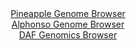 <div id="Pineapple_Genome_Browser" align="center">
  <a href="https://igv.org/app/?sessionURL=blob:zZJba9swGIb_i6BlA8eW7SSuDWWkzWFpmrRLcN0DxSiybKu1JUdS7KQh_31a2NjNCs3FxkAX0ocO7_fo2YGaCEk5AwFwTLtj2jYwgMx5s0BlVZAZKokEQYoKSQwgSEoEYZiAYAdSJBUK59f6ZK5UJQPLoqpqlYhl3JSuiUr0xhlqpIl5aV3yokBLLpDiQloXAtXcolndasgSVZWp33bNjpUghSxUVDlnklsVYVnc6PviX6U4I4yXJC7XhaKHALHOozMmZoq.9KJFD2Mi5YRsx8l5bzLu3bmD8HHUvXwMb75GYTc6XdCMIbUW5Byrkcfu4fQatvNNqG6Ty7C4muGHE2e4GZy4_dPBpqKCyHPbs89cz9NDo6EsIZv_qWs96JGd97MIlm4VDe_89OH2hTZyCrGYNJPut3f63hug4HitTQA4F15gQ8OFXaPjdFs_pvaZAaGv6QhOQfD0bAAlEH7V2592QG0r7QuQZLU.qGMALhIiQNDyIfRs33c6ba8Nfd_eGzuwFsXfQzsM574HnZ7jdOOUFkrLnMSSVdJEjJk1Ts3s7UiWm9VwPuaDxesLPXEuUhzWw6l_vxbbUbiCf6R5pgnoxw8fqFv9SKZ_4t1HgphqeaxszYw8ePdJOEpWtn_TvhOPdd6_Qqkzku_iOQ5NykWJlN6vK3r507caCYqY0oWaSrqkBVXbSFPkDQhsx9XaAswLrj0EIlt.ggY07A78_FtPd_.8_w4-">Pineapple Genome Browser</a>
</div>
<div id="Alphonso_Genome_Browser" align="center">
  <a href="https://igv.org/app/?sessionURL=blob:zZLvj5owHIf_lyZetgSBgoCQmMWfp9E7bzp1ermQigW7g5ZrC5wa__d1Zsve7JLzxZYlvCifFPr5Pn1OoMRcEEZBACwdOjqEQANiz6o5yvIU36MMCxDEKBVYAxzHmGMaYRCcQIyERIvZRH25lzIXgWEQmdczRBOmC1tHGToyiiqhRywzuixN0ZZxJBkXRoejkhkkKesV3qI819XZtu4YOySRgdJ8z6hgRo5pElbqf.GvKEwwZRkOsyKV5FIgVH1Ux50eo0_t1bwdRViIMT6Mdq32eNRe2v3F5tbtbhbT4Wrhrm7mJKFIFhy33P7LYfJM48Yzd.D8dvRt3JAPib9frqOa3bvpv.aEY9GCHmzanudcwBC6w6__08zqIVfO3Z2NZmvHHCZH_9Bj9z05ufsyGfify976jbnPGkhZVCgPQLTnXgBNzTZdzbHc.o8lbGqm6Ss6nBEQPD5pQHIUPavtjycgD7myBQj8UlzE0QDjO8xBUPdN04O.bzkNr2H6PjxrJ1Dw9O.hHSxmvmdabctyw5ikUqm8CwXNhY4o1cso1pPjlSyXY59Pq9mo49kPmy2pWYMizosDgsNm0vgjTUsRUIdfLlCN.p5O_8S79xTR5fZa2WpWZ116WIEZwK9TUg4zlXSzpgoawypqk.PoTUzXIYoZz5BU.1WiXn96VyJOEJUqKIkgW5ISeVgpmqwCAbRspS.IWMqUj4An2w.mZmrQMT_.1tQ.P52_Aw--">Alphonso Genome Browser</a>
</div>


<div id="DAF_Genomics_Browser" align="center">
  <a href="https://igv.org/app/?sessionURL=blob:tZFra9swFIb_iyD95Kvs2LEhDHdL0tDSlCRutpYSTu3jC7MtR5KbpiH_fcJrGezCGHQgCYlzed.j50iekIuSNSQk1LCHhm0TjYiC7VdQtxVeQ42ChBlUAjXCMUOOTYIkPJIMhIR4eaUqCylbEZpmCpmeY8PqMhGGcAxodcE6WaBK1akBNbywBvbCSFitkiWYULUFawQzIUlQCN0yW2zy7R7U8Rbb9i1xW3eVLHvVrTKhjKVGBspt2aT4_Bcj_0FZrfJDtFlFff0lHubpOLqcR7fOJL6beR_v4sXFJvY2Z6syb0B2HMdXF49PA3o.2y_W3MckX3AvWYvdZPalSq2B8.ls8tyWHMXY9u2R4_uu65KTRiqWdAoCSQpuh7ar.XSkUdfVX6_O0FO_wFlJwvsHjUgOyVeVfn8k8tAqVETgruupaYTxFDkJ9cCyfDsI6ND1XSsI7JN2JB2v3pnlNF4GvkUjSj3jEWqln5VV_4FK6Nfge4H8qbPa_wpqrih9llJ0MzYd0WU0oNPrw836_GY3ir3c_S2qoZrgj6NljNcgVej78xUMVEqxxkb.IOOcHk7fAA--">DAF Genomics Browser</a>
</div>

